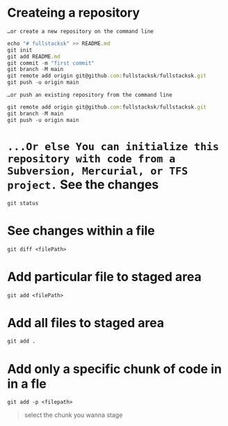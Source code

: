 Createing a repository
========================
`…or create a new repository on the command line`

```javascript
echo "# fullstacksk" >> README.md
git init
git add README.md
git commit -m "first commit"
git branch -M main
git remote add origin git@github.com:fullstacksk/fullstacksk.git
git push -u origin main
```

`
…or push an existing repository from the command line
`

```javascript
git remote add origin git@github.com:fullstacksk/fullstacksk.git
git branch -M main
git push -u origin main
```

`...Or else You can initialize this repository with code from a Subversion, Mercurial, or TFS project.`
See the changes
===================================
`git status`

See changes within a file
===================================
`git diff <filePath>`

Add particular file to staged area
===================================
`git add <filePath>`

Add all files to staged area
=============================

`git add .`

Add only a specific chunk of code in in a fle
=============================================
`git add -p <filepath>`

> select the chunk you wanna stage


